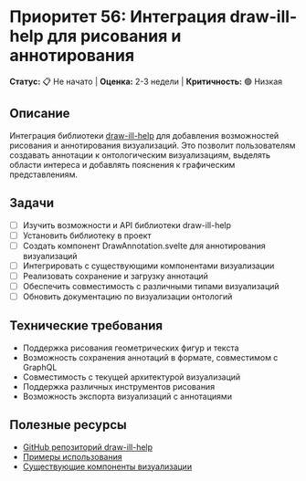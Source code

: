 # Приоритет 56: Интеграция draw-ill-help для рисования и аннотирования

**Статус:** 📋 Не начато | **Оценка:** 2-3 недели | **Критичность:** 🟢 Низкая

## Описание
Интеграция библиотеки [draw-ill-help](https://github.com/illright/draw-ill-help) для добавления возможностей рисования и аннотирования визуализаций. Это позволит пользователям создавать аннотации к онтологическим визуализациям, выделять области интереса и добавлять пояснения к графическим представлениям.

## Задачи
- [ ] Изучить возможности и API библиотеки draw-ill-help
- [ ] Установить библиотеку в проект
- [ ] Создать компонент DrawAnnotation.svelte для аннотирования визуализаций
- [ ] Интегрировать с существующими компонентами визуализации
- [ ] Реализовать сохранение и загрузку аннотаций
- [ ] Обеспечить совместимость с различными типами визуализаций
- [ ] Обновить документацию по визуализации онтологий

## Технические требования
- Поддержка рисования геометрических фигур и текста
- Возможность сохранения аннотаций в формате, совместимом с GraphQL
- Совместимость с текущей архитектурой визуализаций
- Поддержка различных инструментов рисования
- Возможность экспорта визуализаций с аннотациями

## Полезные ресурсы
- [GitHub репозиторий draw-ill-help](https://github.com/illright/draw-ill-help)
- [Примеры использования](https://github.com/illright/draw-ill-help)
- [Существующие компоненты визуализации](../../src/lib/components/visualizations/)